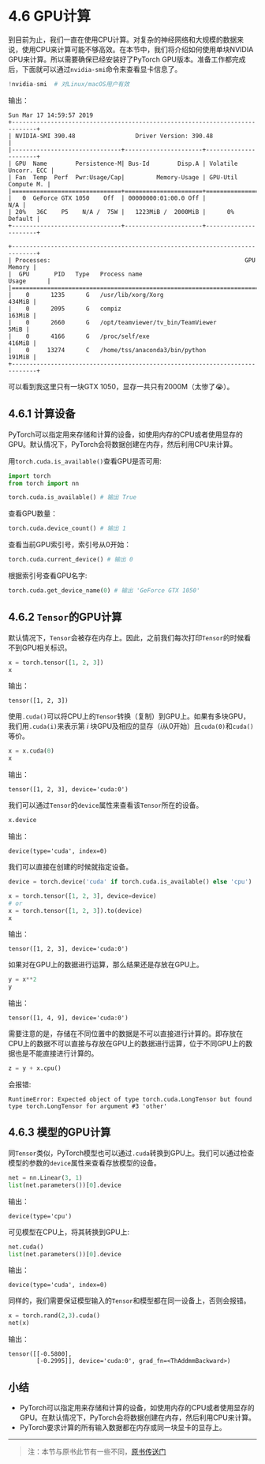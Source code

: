 # 4.6 GPU计算

到目前为止，我们一直在使用CPU计算。对复杂的神经网络和大规模的数据来说，使用CPU来计算可能不够高效。在本节中，我们将介绍如何使用单块NVIDIA GPU来计算。所以需要确保已经安装好了PyTorch GPU版本。准备工作都完成后，下面就可以通过`nvidia-smi`命令来查看显卡信息了。

``` python
!nvidia-smi  # 对Linux/macOS用户有效
```
输出：
```
Sun Mar 17 14:59:57 2019       
+-----------------------------------------------------------------------------+
| NVIDIA-SMI 390.48                 Driver Version: 390.48                    |
|-------------------------------+----------------------+----------------------+
| GPU  Name        Persistence-M| Bus-Id        Disp.A | Volatile Uncorr. ECC |
| Fan  Temp  Perf  Pwr:Usage/Cap|         Memory-Usage | GPU-Util  Compute M. |
|===============================+======================+======================|
|   0  GeForce GTX 1050    Off  | 00000000:01:00.0 Off |                  N/A |
| 20%   36C    P5    N/A /  75W |   1223MiB /  2000MiB |      0%      Default |
+-------------------------------+----------------------+----------------------+
                                                                               
+-----------------------------------------------------------------------------+
| Processes:                                                       GPU Memory |
|  GPU       PID   Type   Process name                             Usage      |
|=============================================================================|
|    0      1235      G   /usr/lib/xorg/Xorg                           434MiB |
|    0      2095      G   compiz                                       163MiB |
|    0      2660      G   /opt/teamviewer/tv_bin/TeamViewer              5MiB |
|    0      4166      G   /proc/self/exe                               416MiB |
|    0     13274      C   /home/tss/anaconda3/bin/python               191MiB |
+-----------------------------------------------------------------------------+
```
可以看到我这里只有一块GTX 1050，显存一共只有2000M（太惨了😭）。

## 4.6.1 计算设备

PyTorch可以指定用来存储和计算的设备，如使用内存的CPU或者使用显存的GPU。默认情况下，PyTorch会将数据创建在内存，然后利用CPU来计算。

用`torch.cuda.is_available()`查看GPU是否可用:
``` python
import torch
from torch import nn

torch.cuda.is_available() # 输出 True
```

查看GPU数量：
``` python
torch.cuda.device_count() # 输出 1
```
查看当前GPU索引号，索引号从0开始：
``` python
torch.cuda.current_device() # 输出 0
```
根据索引号查看GPU名字:
``` python
torch.cuda.get_device_name(0) # 输出 'GeForce GTX 1050'
```

## 4.6.2 `Tensor`的GPU计算
默认情况下，`Tensor`会被存在内存上。因此，之前我们每次打印`Tensor`的时候看不到GPU相关标识。
``` python
x = torch.tensor([1, 2, 3])
x
```
输出：
```
tensor([1, 2, 3])
```
使用`.cuda()`可以将CPU上的`Tensor`转换（复制）到GPU上。如果有多块GPU，我们用`.cuda(i)`来表示第 $i$ 块GPU及相应的显存（$i$从0开始）且`cuda(0)`和`cuda()`等价。
``` python
x = x.cuda(0)
x
```
输出：
```
tensor([1, 2, 3], device='cuda:0')
```

我们可以通过`Tensor`的`device`属性来查看该`Tensor`所在的设备。
```python
x.device
```
输出：
```
device(type='cuda', index=0)
```
我们可以直接在创建的时候就指定设备。
``` python
device = torch.device('cuda' if torch.cuda.is_available() else 'cpu')

x = torch.tensor([1, 2, 3], device=device)
# or
x = torch.tensor([1, 2, 3]).to(device)
x
```
输出：
```
tensor([1, 2, 3], device='cuda:0')
```
如果对在GPU上的数据进行运算，那么结果还是存放在GPU上。
``` python
y = x**2
y
```
输出：
```
tensor([1, 4, 9], device='cuda:0')
```
需要注意的是，存储在不同位置中的数据是不可以直接进行计算的。即存放在CPU上的数据不可以直接与存放在GPU上的数据进行运算，位于不同GPU上的数据也是不能直接进行计算的。
``` python
z = y + x.cpu()
```
会报错:
```
RuntimeError: Expected object of type torch.cuda.LongTensor but found type torch.LongTensor for argument #3 'other'
```

## 4.6.3 模型的GPU计算

同`Tensor`类似，PyTorch模型也可以通过`.cuda`转换到GPU上。我们可以通过检查模型的参数的`device`属性来查看存放模型的设备。

``` python
net = nn.Linear(3, 1)
list(net.parameters())[0].device
```
输出：
```
device(type='cpu')
```
可见模型在CPU上，将其转换到GPU上:
``` python
net.cuda()
list(net.parameters())[0].device
```
输出：
```
device(type='cuda', index=0)
```

同样的，我们需要保证模型输入的`Tensor`和模型都在同一设备上，否则会报错。

``` python
x = torch.rand(2,3).cuda()
net(x)
```
输出：
```
tensor([[-0.5800],
        [-0.2995]], device='cuda:0', grad_fn=<ThAddmmBackward>)
```


## 小结

* PyTorch可以指定用来存储和计算的设备，如使用内存的CPU或者使用显存的GPU。在默认情况下，PyTorch会将数据创建在内存，然后利用CPU来计算。
* PyTorch要求计算的所有输入数据都在内存或同一块显卡的显存上。


-----------
> 注：本节与原书此节有一些不同，[原书传送门](https://zh.d2l.ai/chapter_deep-learning-computation/use-gpu.html)
